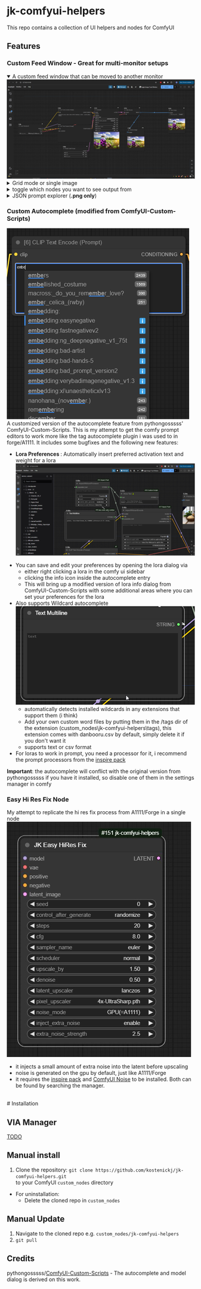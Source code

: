 # jk-comfyui-helpers
This repo contains a collection of UI helpers and nodes for ComfyUI

## Features

### Custom Feed Window - Great for multi-monitor setups

<details open>
   <summary> A custom feed window that can be moved to another monitor</summary>
   <img src="./img/OpenFeed.gif"> </img>
</details> 
<details> 
   <summary>Grid mode or single image</summary>
   <img src="./img/Modes.gif"> </img>
</details>
<details> 
   <summary>toggle which nodes you want to see output from</summary>
   <img src="./img/VisibilityToggle.gif"> </img>
</details>
<details> 
   <summary>JSON prompt explorer (<b>.png only</b>)</summary>
   <img src="./img/JsonExplorer.gif"> </img>
</details>

### Custom Autocomplete (modified from ComfyUI-Custom-Scripts)
![image](./img/Autocomplete_basic.png)  
A customized version of the autocomplete feature from pythongosssss' ComfyUI-Custom-Scripts. This is my attempt to get the comfy prompt editors to work more like the tag autocomplete plugin i was used to in forge/A1111. It includes some bugfixes and the following new features:
* <b> Lora Preferences </b>: Automatically insert preferred activation text and weight for a lora
![image](./img/PreferenceEditor.gif)
</details> 

* You can save and edit your preferences by opening the lora dialog via
   - either right clicking a lora in the comfy ui sidebar
   - clicking the info icon inside the autocomplete entry
   - This will bring up a modified version of lora info dialog from ComfyUI-Custom-Scripts with some additional areas where you can set your preferences for the lora
* Also supports Wildcard autocomplete
  ![image](./img/Wildcard.gif)
   - automatically detects installed wildcards in any extensions that support them (i think)
   - Add your own custom word files by putting them in the /tags dir of the extension (custom_nodes\jk-comfyui-helpers\tags), this extension comes with danbooru.csv by default, simply delete it if you don't want it
   - supports text or csv format
* For loras to work in prompt, you need a processor for it, i recommend the prompt processors from the [inspire pack](https://github.com/ltdrdata/ComfyUI-Inspire-Pack#prompt-support---these-are-nodes-for-supporting-prompt-processing)

<b>Important</b>: the autocomplete will conflict with the original version from pythongosssss if you have it installed, so disable one of them in the settings manager in comfy


### Easy Hi Res Fix Node
My attempt to replicate the hi res fix process from  A1111/Forge in a single node
![image](./img/HRFix.JPG)
* it injects a small amount of extra noise into the latent before upscaling
* noise is generated on the gpu by default, just like A1111/Forge
* it requires the [inspire pack](https://github.com/ltdrdata/ComfyUI-Inspire-Pack) and [ComfyUI Noise](https://github.com/BlenderNeko/ComfyUI_Noise) to be installed. Both can be found by searching the manager.

<br>
# Installation

## VIA Manager

[TODO](https://github.com/ltdrdata/ComfyUI-Manager#how-to-register-your-custom-node-into-comfyui-manager)

## Manual install
1. Clone the repository:
`git clone https://github.com/kostenickj/jk-comfyui-helpers.git`  
to your ComfyUI `custom_nodes` directory

- For uninstallation:
  - Delete the cloned repo in `custom_nodes`

## Manual Update
1. Navigate to the cloned repo e.g. `custom_nodes/jk-comfyui-helpers`
2. `git pull`


## Credits

pythongosssss/[ComfyUI-Custom-Scripts](https://github.com/comfyanonymous/ComfyUI) - The autocomplete and model dialog is derived on this work.

